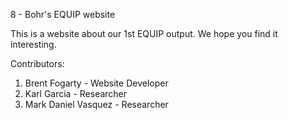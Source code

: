 8 - Bohr's EQUIP website

This is a website about our 1st EQUIP output. We hope you find it interesting.

Contributors:
1. Brent Fogarty - Website Developer
2. Karl Garcia - Researcher
3. Mark Daniel Vasquez - Researcher
